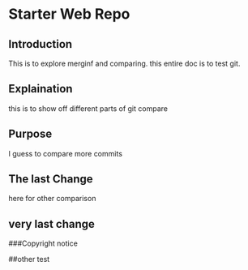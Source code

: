 # Starter Web Repo

## Introduction

This is to explore merginf and comparing.
this entire doc is to test git.

## Explaination

this is to show off different parts of git compare

## Purpose

I guess to compare more commits

## The last Change

here for other comparison

## very last change

###Copyright
notice

##other test